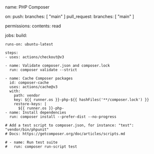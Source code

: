 name: PHP Composer

on:
  push:
    branches: [ "main" ]
  pull_request:
    branches: [ "main" ]

permissions:
  contents: read

jobs:
  build:

    runs-on: ubuntu-latest

    steps:
    - uses: actions/checkout@v3

    - name: Validate composer.json and composer.lock
      run: composer validate --strict

    - name: Cache Composer packages
      id: composer-cache
      uses: actions/cache@v3
      with:
        path: vendor
        key: ${{ runner.os }}-php-${{ hashFiles('**/composer.lock') }}
        restore-keys: |
          ${{ runner.os }}-php-
    - name: Install dependencies
      run: composer install --prefer-dist --no-progress

    # Add a test script to composer.json, for instance: "test": "vendor/bin/phpunit"
    # Docs: https://getcomposer.org/doc/articles/scripts.md

    # - name: Run test suite
    #   run: composer run-script test
